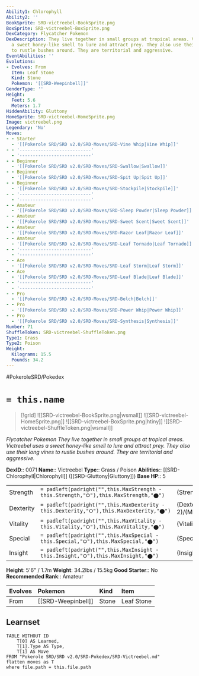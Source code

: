 ```yaml
---
Ability1: Chlorophyll
Ability2: ''
BookSprite: SRD-victreebel-BookSprite.png
BoxSprite: SRD-victreebel-BoxSprite.png
DexCategory: Flycatcher Pokemon
DexDescription: They live together in small groups at tropical areas. Victreebel uses
  a sweet honey-like smell to lure and attract prey. They also use their long vines
  to rustle bushes around. They are territorial and aggressive.
EventAbilities: ''
Evolutions:
- Evolves: From
  Item: Leaf Stone
  Kind: Stone
  Pokemon: '[[SRD-Weepinbell]]'
GenderType: ''
Height:
  Feet: 5.6
  Meters: 1.7
HiddenAbility: Gluttony
HomeSprite: SRD-victreebel-HomeSprite.png
Image: victreebel.png
Legendary: 'No'
Moves:
- - Starter
  - '[[Pokerole SRD/SRD v2.0/SRD-Moves/SRD-Vine Whip|Vine Whip]]'
- - '---------------------------'
  - '---------------------------'
- - Beginner
  - '[[Pokerole SRD/SRD v2.0/SRD-Moves/SRD-Swallow|Swallow]]'
- - Beginner
  - '[[Pokerole SRD/SRD v2.0/SRD-Moves/SRD-Spit Up|Spit Up]]'
- - Beginner
  - '[[Pokerole SRD/SRD v2.0/SRD-Moves/SRD-Stockpile|Stockpile]]'
- - '---------------------------'
  - '---------------------------'
- - Amateur
  - '[[Pokerole SRD/SRD v2.0/SRD-Moves/SRD-Sleep Powder|Sleep Powder]]'
- - Amateur
  - '[[Pokerole SRD/SRD v2.0/SRD-Moves/SRD-Sweet Scent|Sweet Scent]]'
- - Amateur
  - '[[Pokerole SRD/SRD v2.0/SRD-Moves/SRD-Razor Leaf|Razor Leaf]]'
- - Amateur
  - '[[Pokerole SRD/SRD v2.0/SRD-Moves/SRD-Leaf Tornado|Leaf Tornado]]'
- - '---------------------------'
  - '---------------------------'
- - Ace
  - '[[Pokerole SRD/SRD v2.0/SRD-Moves/SRD-Leaf Storm|Leaf Storm]]'
- - Ace
  - '[[Pokerole SRD/SRD v2.0/SRD-Moves/SRD-Leaf Blade|Leaf Blade]]'
- - '---------------------------'
  - '---------------------------'
- - Pro
  - '[[Pokerole SRD/SRD v2.0/SRD-Moves/SRD-Belch|Belch]]'
- - Pro
  - '[[Pokerole SRD/SRD v2.0/SRD-Moves/SRD-Power Whip|Power Whip]]'
- - Pro
  - '[[Pokerole SRD/SRD v2.0/SRD-Moves/SRD-Synthesis|Synthesis]]'
Number: 71
ShuffleToken: SRD-victreebel-ShuffleToken.png
Type1: Grass
Type2: Poison
Weight:
  Kilograms: 15.5
  Pounds: 34.2
---
```


#PokeroleSRD/Pokedex

# `= this.name`

> [!grid]
> ![[SRD-victreebel-BookSprite.png|wsmall]]
> ![[SRD-victreebel-HomeSprite.png]]
> ![[SRD-victreebel-BoxSprite.png|htiny]]
> ![[SRD-victreebel-ShuffleToken.png|wsmall]]


*Flycatcher Pokemon*
*They live together in small groups at tropical areas. Victreebel uses a sweet honey-like smell to lure and attract prey. They also use their long vines to rustle bushes around. They are territorial and aggressive.*

**DexID**:: 0071
**Name**:: Victreebel
**Type**:: Grass / Poison
**Abilities**:: [[SRD-Chlorophyll|Chlorophyll]] ([[SRD-Gluttony|Gluttony]])
**Base HP**:: 5

|           |                                                                                        |                                          |
| --------- | -------------------------------------------------------------------------------------- | ---------------------------------------- |
| Strength  | `= padleft(padright("",this.MaxStrength - this.Strength,"⭘"),this.MaxStrength,"⬤")`    | (Strength::3)/(MaxStrength::6)   |
| Dexterity | `= padleft(padright("",this.MaxDexterity - this.Dexterity,"⭘"),this.MaxDexterity,"⬤")` | (Dexterity:: 2)/(MaxDexterity::5) |
| Vitality  | `= padleft(padright("",this.MaxVitality - this.Vitality,"⭘"),this.MaxVitality,"⬤")`    | (Vitality::2)/(MaxVitality::4)   |
| Special   | `= padleft(padright("",this.MaxSpecial - this.Special,"⭘"),this.MaxSpecial,"⬤")`       | (Special::3)/(MaxSpecial::6)     |
| Insight   | `= padleft(padright("",this.MaxInsight - this.Insight,"⭘"),this.MaxInsight,"⬤")`       | (Insight::2)/(MaxInsight::5)     |

**Height**: 5'6" / 1.7m
**Weight**: 34.2lbs / 15.5kg
**Good Starter**:: No
**Recommended Rank**:: Amateur

| Evolves   | Pokemon            | Kind   | Item       |
|:----------|:-------------------|:-------|:-----------|
| From      | [[SRD-Weepinbell]] | Stone  | Leaf Stone |

## Learnset

```dataview
TABLE WITHOUT ID
    T[0] AS Learned,
    T[1].Type AS Type,
    T[1] AS Move
FROM "Pokerole SRD/SRD v2.0/SRD-Pokedex/SRD-Victreebel.md"
flatten moves as T
where file.path = this.file.path
```
